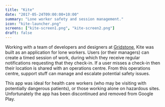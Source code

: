 ```yaml
---
title: "Kite"
date: "2017-05-24T09:00:00+10:00"
summary: "Lone worker safety and session management."
icon: "kite-launcher.png"
screens: ["kite-screen1.png", "kite-screen2.png"]
draft: false
---
```


Working with a team of developers and designers at [Gridstone](https://gridstone.com.au), Kite was built as an application for lone workers. Users (or their managers) can create a timed session of work, during which they receive regular notifications requesting that they check-in. If a user misses a check-in then their location is shared with an operations centre. From this operations centre, support stuff can manage and escalate potential safety issues.

This app was ideal for health care workers (who may be visiting with potentially dangerous patients), or those working alone on hazardous sites. Unfortunately the app has been discontinued and removed from Google Play.
